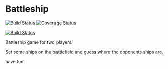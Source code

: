 # Battleship
[![Build Status](https://travis-ci.com/MatthReich/Battleship.svg?branch=marcelg1235-Test-patch)](https://travis-ci.com/MatthReich/Battleship)
[![Coverage Status](https://coveralls.io/repos/github/MatthReich/Battleship/badge.svg?branch=marcelg1235-Test-patch)](https://coveralls.io/github/MatthReich/Battleship?branch=marcelg1235-Test-patch) 

[![Build Status](https://travis-ci.com/MatthReich/Battleship.svg?branch=master)](https://travis-ci.com/MatthReich/Battleship)


Battleship game for two players.

Set some ships on the battlefield and guess where the opponents ships are.

have fun!

